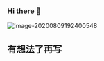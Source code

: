### Hi there 👋

<!--
**LiuPiPiPi/LiuPiPiPi** is a ✨ _special_ ✨ repository because its `README.md` (this file) appears on your GitHub profile.

Here are some ideas to get you started:

- 🔭 I’m currently working on ...
- 🌱 I’m currently learning ...
- 👯 I’m looking to collaborate on ...
- 🤔 I’m looking for help with ...
- 💬 Ask me about ...
- 📫 How to reach me: ...
- 😄 Pronouns: ...
- ⚡ Fun fact: ...
-->

![image-20200809192400548](https://github.com/LiuPiPiPi/img/banner.jpg)

## 有想法了再写
